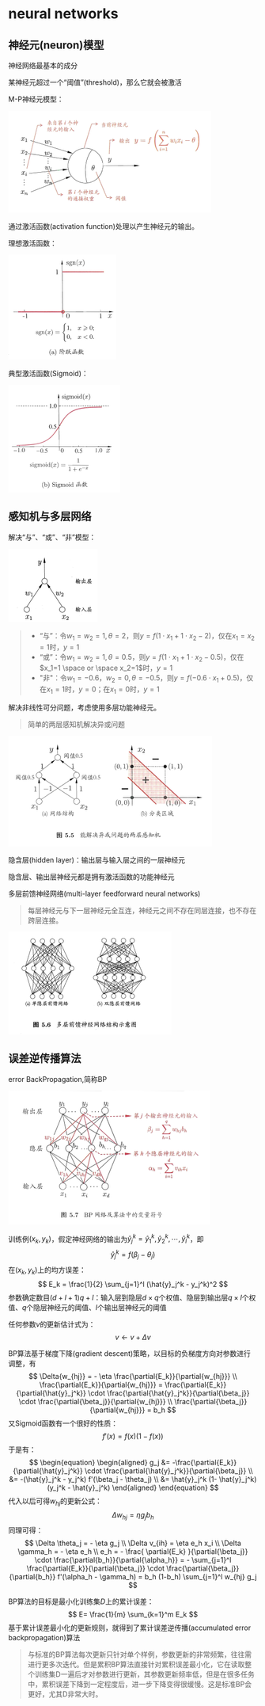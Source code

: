 # neural networks

## 神经元(neuron)模型

神经网络最基本的成分

某神经元超过一个“阈值”(threshold)，那么它就会被激活



M-P神经元模型：

![image-20201207201838922](image-20201207201838922.png)

通过激活函数(activation function)处理以产生神经元的输出。



理想激活函数：

![image-20201207201959232](image-20201207201959232.png)

典型激活函数(Sigmoid)：

![image-20201207202022334](image-20201207202022334.png)

## 感知机与多层网络

解决“与”、“或”、“非”模型：

![image-20201207202554825](image-20201207202554825.png)

> * “与”：令$w_1=w_2=1,\theta=2$，则$y=f(1\cdot x_1+1 \cdot x_2 -2)$，仅在$x_1=x_2=1$时，$y=1$
> * “或”：令$w_1=w_2=1,\theta=0.5$，则$y=f(1\cdot x_1+1 \cdot x_2 -0.5)$，仅在$x_1=1 \space or \space x_2=1$时，$y=1$
> * "非"：令$w_1=-0.6，w_2=0,\theta=-0.5$，则$y=f(-0.6\cdot x_1+0.5)$，仅在$x_1=1$时，$y=0$；在$x_1=0$时，$y=1$



解决非线性可分问题，考虑使用多层功能神经元。

> 简单的两层感知机解决异或问题

![image-20201207203304989](image-20201207203304989.png)

隐含层(hidden layer)：输出层与输入层之间的一层神经元

隐含层、输出层神经元都是拥有激活函数的功能神经元





多层前馈神经网络(multi-layer feedforward neural networks)

> 每层神经元与下一层神经元全互连，神经元之间不存在同层连接，也不存在跨层连接。

![image-20201207203549182](image-20201207203549182.png)



## 误差逆传播算法

error BackPropagation,简称BP



![image-20201207205338615](image-20201207205338615.png)

训练例$(x_k,y_k)$，假定神经网络的输出为$\hat{y}_j^k=\hat{y}_1^k,\hat{y}_2^k, \dotsb,\hat{y}_l^k$，即
$$
\hat{y}_j^k = f(\beta_j - \theta_j)
$$
在$(x_k,y_k)$上的均方误差：
$$
E_k = \frac{1}{2} \sum_{j=1}^l (\hat{y}_j^k - y_j^k)^2
$$
参数确定数目$(d+l+1)q+l$：输入层到隐层$d \times q$个权值、隐层到输出层$q \times l$个权值、$q$个隐层神经元的阈值、$l$个输出层神经元的阈值

任何参数$v$的更新估计式为：
$$
 v \leftarrow v+ \Delta{v}
$$


BP算法基于梯度下降(gradient descent)策略，以目标的负梯度方向对参数进行调整，有
$$
\Delta{w_{hj}} = - \eta \frac{\partial{E_k}}{\partial{w_{hj}}} \\
\frac{\partial{E_k}}{\partial{w_{hj}}} = \frac{\partial{E_k}}{\partial{\hat{y}_j^k}} \cdot \frac{\partial{\hat{y}_j^k}}{\partial{\beta_j}} \cdot \frac{\partial{\beta_j}}{\partial{w_{hj}}} \\
\frac{\partial{\beta_j}}{\partial{w_{hj}}} = b_h
$$
又Sigmoid函数有一个很好的性质：
$$
f'(x)=f(x)(1-f(x))
$$
于是有：
$$
\begin{equation}
\begin{aligned}
g_j &= -\frac{\partial{E_k}}{\partial{\hat{y}_j^k}} \cdot \frac{\partial{\hat{y}_j^k}}{\partial{\beta_j}} \\
&= -(\hat{y}_j^k - y_j^k) f'(\beta_j - \theta_j) \\
&= \hat{y}_j^k (1- \hat{y}_j^k)(y_j^k - \hat{y}_j^k)
\end{aligned}
\end{equation}
$$
代入以后可得$w_{hj}$的更新公式：
$$
\Delta w_{hj} = \eta g_j b_h
$$
同理可得：
$$
\Delta \theta_j = - \eta g_j \\
\Delta v_{ih} = \eta e_h x_i \\
\Delta \gamma_h = - \eta e_h \\
e_h = - \frac{ \partial{E_k} }{\partial{\beta_j}} \cdot \frac{\partial{b_h}}{\partial{\alpha_h}} =  - \sum_{j=1}^l \frac{\partial{E_k}}{\partial{\beta_j}} \cdot \frac{\partial{\beta_j}}{\partial{b_h}} f'(\alpha_h - \gamma_h) = b_h (1-b_h) \sum_{j=1}^l w_{hj} g_j
$$






BP算法的目标是最小化训练集$D$上的累计误差：
$$
E= \frac{1}{m} \sum_{k=1}^m E_k
$$
基于累计误差最小化的更新规则，就得到了累计误差逆传播(accumulated error backpropagation)算法

> 与标准的BP算法每次更新只针对单个样例，参数更新的非常频繁，往往需进行更多次迭代。但是累积BP算法直接针对累积误差最小化，它在读取整个训练集D一遍后才对参数进行更新，其参数更新频率低，但是在很多任务中，累积误差下降到一定程度后，进一步下降变得很缓慢。这是标准BP会更好，尤其D非常大时。



